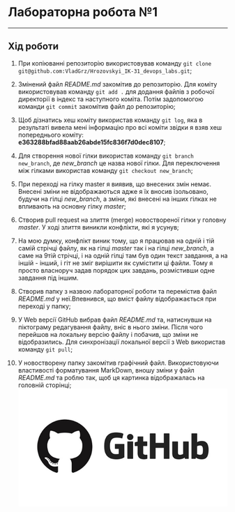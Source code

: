 # Лабораторна робота №1  
***
## Хід роботи
1. При копіюванні репозиторію використовував команду `git clone git@github.com:VladGrz/Hrozovskyi_IK-31_devops_labs.git`;


2. Змінений файл _README.md_ закомітив до репозиторію. Для коміту використовував команду `git add .` для додання файлів з робочої директорії в індекс та наступного коміта. Потім задопомогою команди `git commit` закомітив файл до репозиторію;


3. Щоб дізнатись хеш коміту використав команду `git log`, яка в результаті вивела мені інформацію про всі коміти звідки я взяв хеш попереднього коміту: __e363288bfad88aab26abde15fc836f7d0dec8107__;


4. Для створення нової гілки використав команду `git branch new_branch`, де *new_branch* це назва нової гілки. Для переключення між гілками використав команду `git checkout new_branch`;


5. При переході на гілку master я виявив, що внесених змін немає. Внесені зміни не відображаються адже я їх вносив ізольовано, будучи на гілці _new_branch_, а зміни, які внесені на інших гілках не впливають на основну гілку _master_;


6. Створив pull request на злиття (merge) новоствореної гілки у головну *master*. У ході злиття виникли конфлікти, які я усунув;


7. На мою думку, конфлікт виник тому, що я працював на одній і тій самій стрічці файлу, як на гілці *master* так і на гілці *new_branch*, а саме на 9тій стрічці, і на одній гілці там був один текст завдання, а на іншій - інший, і гіт не зміг вирішити як сумістити ці файли. Тому я просто власноруч задав порядок цих завдань, розмістивши одне завдання під іншим.


8. Створив папку з назвою лабораторної роботи та перемістив файл _README.md_ у неї.Впевнився, що вміст файлу відображається при переході у папку;


9. У Web версії GitHub вибрав файл _README.md_ та, натиснувши на піктограму редагування файлу, вніс в нього зміни. Після чого перейшов на локальну версію файлу і побачив, що зміни не відобразились. Для синхронізації локальної версії з Web використав команду `git pull`;


10. У новостворену папку закомітив графічний файл. Використовуючи властивості форматування MarkDown, вношу зміни у файл _README.md_ та роблю так, щоб ця картинка відображалась на головній сторінці;  
![Logo](https://github.com/VladGrz/Hrozovskyi_IK-31_devops_labs/blob/master/lab_1/github_logo.jpg "GitHubLogo")
